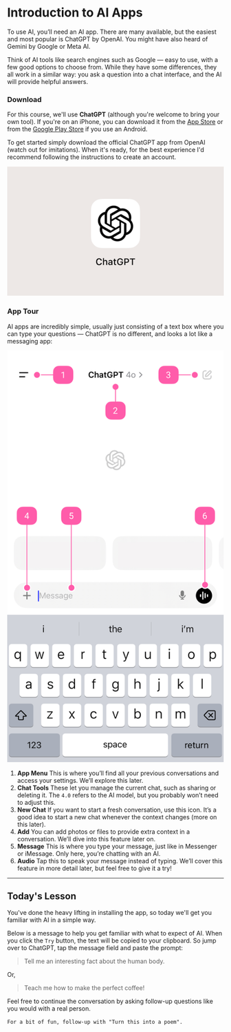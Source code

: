 # Introduction to AI Apps
To use AI, you’ll need an AI app. There are many available, but the easiest and most popular is ChatGPT by OpenAI. You might have also heard of Gemini by Google or Meta AI.

Think of AI tools like search engines such as Google — easy to use, with a few good options to choose from. While they have some differences, they all work in a similar way: you ask a question into a chat interface, and the AI will provide helpful answers.

### Download
For this course, we'll use **ChatGPT** (although you're welcome to bring your own tool). If you're on an iPhone, you can download it from the [App Store](https://apps.apple.com/us/app/chatgpt/id6448311069) or from the [Google Play Store](https://play.google.com/store/apps/details?id=com.openai.chatgpt) if you use an Android.

To get started simply download the official ChatGPT app from OpenAI (watch out for imitations). When it's ready, for the best experience I'd recommend following the instructions to create an account.

![image](./assets/images/icon.png)

### App Tour
AI apps are incredibly simple, usually just consisting of a text box where you can type your questions &mdash; ChatGPT is no different, and looks a lot like a messaging app:

![image](./assets/images/tour.png)

1. **App Menu** This is where you’ll find all your previous conversations and access your settings. We’ll explore this later.
2. **Chat Tools** These let you manage the current chat, such as sharing or deleting it. The `4.0` refers to the AI model, but you probably won’t need to adjust this.
3. **New Chat** If you want to start a fresh conversation, use this icon. It’s a good idea to start a new chat whenever the context changes (more on this later).
4. **Add** You can add photos or files to provide extra context in a conversation. We’ll dive into this feature later on.
5. **Message** This is where you type your message, just like in Messenger or iMessage. Only here, you’re chatting with an AI.
6. **Audio** Tap this to speak your message instead of typing. We’ll cover this feature in more detail later, but feel free to give it a try!

***

## Today's Lesson
You've done the heavy lifting in installing the app, so today we'll get you familiar with AI in a simple way.

Below is a message to help you get familiar with what to expect of AI. When you click the `Try` button, the text will be copied to your clipboard. So jump over to ChatGPT, tap the message field and paste the prompt:

> Tell me an interesting fact about the human body.

Or,

> Teach me how to make the perfect coffee!

Feel free to continue the conversation by asking follow-up questions like you would with a real person.

```
For a bit of fun, follow-up with "Turn this into a poem".
```